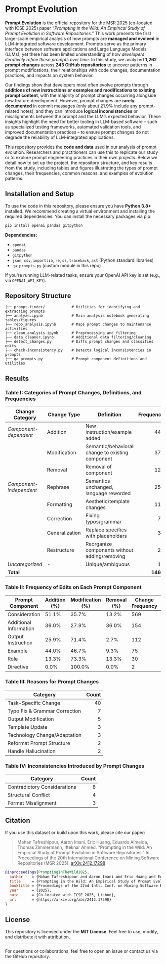 # Prompt Evolution

**Prompt Evolution** is the official repository for the MSR 2025 (co-located with ICSE 2025) paper *“Prompting in the Wild: An Empirical Study of Prompt Evolution in Software Repositories.”* This work presents the first large-scale empirical analysis of how prompts are **managed and evolved** in LLM-integrated software development. Prompts serve as the primary interface between software applications and Large Language Models (LLMs), yet there has been limited understanding of *how developers iteratively refine these prompts over time*. In this study, we analyzed **1,262 prompt changes** across **243 GitHub repositories** to uncover patterns in prompt modifications, their relationships with code changes, documentation practices, and impacts on system behavior.

Our findings show that developers most often evolve prompts through **additions of new instructions or examples and modifications to existing prompt content**, with the majority of prompt changes occurring alongside new feature development. However, prompt changes are **rarely documented** in commit messages (only about 21.9% include any prompt-related notes), and they can introduce **logical inconsistencies** or misalignments between the prompt and the LLM’s expected behavior. These insights highlight the need for better tooling in LLM-based software – such as specialized testing frameworks, automated validation tools, and improved documentation practices – to ensure prompt changes do not degrade the reliability of LLM-integrated applications.

This repository provides the **code and data** used in our analysis of prompt evolution. Researchers and practitioners can use this to replicate our study or to explore prompt engineering practices in their own projects. Below we detail how to set up the project, the repository structure, and key results from the study, including tables and figures illustrating the types of prompt changes, their frequencies, common reasons, and examples of evolution patterns.

## Installation and Setup

To use the code in this repository, please ensure you have **Python 3.8+** installed. We recommend creating a virtual environment and installing the required dependencies. You can install the necessary packages via pip:

```bash
pip install openai pandas gitpython
```

**Dependencies:**

* `openai`
* `pandas`
* `gitpython`
* `json`, `csv`, `importlib`, `re`, `os`, `traceback`, `ast` (Python standard libraries)
* `qa_prompts.py` (custom module in this repo)

If you're running LLM-related tasks, ensure your OpenAI API key is set (e.g., via `OPENAI_API_KEY`).

## Repository Structure

```
├── prompt-finder/            # Utilities for identifying and extracting prompts
├── analyze.ipynb             # Main analysis notebook generating tables/figures
├── repo_analysis.ipynb       # Maps prompt changes to maintenance activities
├── clean_analysis.ipynb      # Preprocessing and filtering
├── data_cleaner.ipynb        # Additional data filtering/cleaning
├── detect_changes.py         # Diffs prompt changes and classifies edits
├── check-inconsistency.py    # Detects logical inconsistencies in prompts
├── qa_prompts.py             # Prompt component definitions and utilities
```

## Results

### Table I: Categories of Prompt Changes, Definitions, and Frequencies

| **Change Category**     | **Change Type** | **Definition**                                   | **Frequency** | **Percentage** |
| ----------------------- | --------------- | ------------------------------------------------ | ------------: | -------------: |
| *Component-dependent*   | Addition        | New instruction/example added                    |           440 |          30.1% |
|                         | Modification    | Semantic/behavioral change to existing component |           373 |          25.5% |
|                         | Removal         | Removal of component                             |           129 |           8.8% |
| *Component-independent* | Rephrase        | Semantics unchanged, language reworded           |           254 |          17.4% |
|                         | Formatting      | Aesthetic/template changes                       |           116 |           7.9% |
|                         | Correction      | Fixing typos/grammar                             |            71 |           4.9% |
|                         | Generalization  | Replace specifics with placeholders              |            34 |           2.3% |
|                         | Restructure     | Reorganize components without adding/removing    |            29 |           2.0% |
| *Uncategorized*         | -               | Unique/ambiguous                                 |            17 |           1.1% |
| **Total**               |                 |                                                  |      **1463** |       **100%** |

### Table II: Frequency of Edits on Each Prompt Component

| **Prompt Component**   | **Addition (%)** | **Modification (%)** | **Removal (%)** | **Change Frequency** | **% of Total** |
| ---------------------- | ---------------- | -------------------- | --------------- | -------------------- | -------------: |
| Consideration          | 51.1%            | 35.7%                | 13.2%           | 569                  |         60.40% |
| Additional Information | 36.0%            | 27.9%                | 36.0%           | 154                  |         16.35% |
| Output Instruction     | 25.9%            | 71.4%                | 2.7%            | 112                  |         11.89% |
| Example                | 44.0%            | 46.7%                | 9.3%            | 75                   |          7.96% |
| Role                   | 13.3%            | 73.3%                | 13.3%           | 30                   |          3.18% |
| Directive              | 0.0%             | 100.0%               | 0.0%            | 2                    |          0.21% |

### Table III: Reasons for Prompt Changes

| **Category**                  | **Count** |
| ----------------------------- | --------: |
| Task-Specific Change          |        40 |
| Typo Fix & Grammar Correction |         7 |
| Output Modification           |         5 |
| Template Update               |         3 |
| Technology Change/Adaptation  |         3 |
| Reformat Prompt Structure     |         2 |
| Handle Hallucination          |         2 |

### Table IV: Inconsistencies Introduced by Prompt Changes

| **Category**                 | **Count** |
| ---------------------------- | --------: |
| Contradictory Considerations |         8 |
| Structural Conflict          |         4 |
| Format Misalignment          |         3 |

## Citation

If you use this dataset or build upon this work, please cite our paper:

> Mahan Tafreshipour, Aaron Imani, Eric Huang, Eduardo Almeida, Thomas Zimmermann, Iftekhar Ahmed. "Prompting in the Wild: An Empirical Study of Prompt Evolution in Software Repositories." In Proceedings of the 20th International Conference on Mining Software Repositories (MSR 2025). [arXiv:2412.17298](https://arxiv.org/abs/2412.17298)

```bibtex
@inproceedings{PromptingInTheWild2025,
  author    = {Mahan Tafreshipour and Aaron Imani and Eric Huang and Eduardo Almeida and Thomas Zimmermann and Iftekhar Ahmed},
  title     = {Prompting in the Wild: An Empirical Study of Prompt Evolution in Software Repositories},
  booktitle = {Proceedings of the 22nd Intl. Conf. on Mining Software Repositories (MSR)},
  year      = {2025},
  note      = {Co-located with ICSE 2025, Lisbon},
  url       = {https://arxiv.org/abs/2412.17298}
}
```

## License

This repository is licensed under the **MIT License**. Feel free to use, modify, and distribute it with attribution.

---

For questions or collaborations, feel free to open an issue or contact us via the GitHub repository.
